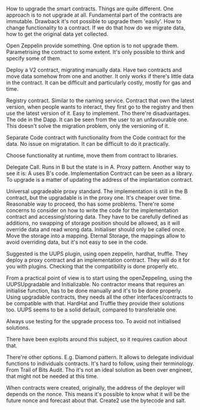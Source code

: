 
How to upgrade the smart contracts. Things are quite different.
One approach is to not upgrade at all.
Fundamental part of the contracts are immutable. Drawback it's not possible to upgrade them 'easily'. How to change functionality to a contract. If we do that how do we migrate data, how to get the original data yet collected.

Open Zeppelin provide something. One option is to not upgrade them. Parametrising the contract to some extent. It's only possible to think and specify some of them.

Deploy a V2 contract, migrating manually data. Have two contracts and move data somehow from one and another. It only works if there's little data in the contract. It can be difficult and particularly costly, mostly for gas and time.

Registry contract. Similar to the naming service. Contract that own the latest version, when people wants to interact, they first go to the registry and then use the latest version of it. Easy to implement. Tho there're disadvantages. The ode in the Dapp. It can be seen from the user to an unfavourable one. This doesn't solve the migration problem, only the versioning of it.

Separate Code contract with functionality from the Code contract for the data. No issue on migratation. It can be difficult to do it practically.

Choose functionality at runtime, move them from contract to libraries.

Delegate Call. Runs in B but the state is in A. Proxy pattern. Another way to see it is: A uses B's code. Implementation  Contract can be seen as a library. To upgrade is a matter of updating the address of the implantation contract.

Universal upgradeable proxy standard. The implementation is still in the B contract, but the upgradable is in the proxy one. It's cheaper over time. Reasonable way to proceed, tho has some problems.
There're  some concerns to consider on how to write the code for the implementation contract and accessing/storing data. They have to be carefully defined as additions, no swapping of storage position should be allowed, as it will override data and read wrong data. Initialiser should only be called once. Move the storage into a mapping. Eternal Storage, the mappings allow to avoid overriding data, but it's not easy to see in the code.

Suggested is the UUPS plugin, using open zeppelin, hardhat, truffle. They deploy a proxy contract and an implementation contract. They will do it for you with plugins. Checking that the compatibility is done properly etc.

From a practical point of view is to start using the openZeppeling, using the UUPSUpgradable and Initializable. No contractor means that requires an initialise function, has to be done manually and it's to be done properly. Using upgradable contracts, they needs all the other interfaces/contracts to be compatible with that. HardHat and Truffle they provide their solutions too. UUPS seems to be a solid default, compared to transferable one.

Always use testing for the upgrade process too. To avoid not initialised solutions. 

There have been exploits around this subject, so it requires caution about that.

There're other options. E.g. Diamond pattern.
It allows to delegate individual functions to individuals contracts. It's hard to follow, using their terminology. From Trail of Bits Audit. Tho it's not an ideal solution as been over engineer, that might not be needed at this time.

When contracts were created, originally, the address of the deployer will depends on the nonce. This means it's possible to know what it will be the future nonce and forecast about that. Create2 use the bytecode and salt.